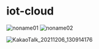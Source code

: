 # iot-cloud

![noname01](https://user-images.githubusercontent.com/65219424/144785672-91cb5735-c1b3-4a36-aa3d-fea4949e6dfa.jpg)
![noname02](https://user-images.githubusercontent.com/65219424/144785711-6f82c746-d8fd-4f30-ab50-cdf5606b75cc.jpg)

![KakaoTalk_20211206_130914176](https://user-images.githubusercontent.com/65219424/144785866-619cc7b2-6a49-4bef-8d0e-f47004b0e2e6.jpg)
